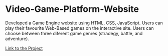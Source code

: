 # Video-Game-Platform-Website
Developed a Game Engine website using HTML, CSS, JavaScript. Users can play their favourite Web-Based games on the interactive site. Users can choose between three diferent game genres (stradegy, battle, and adventure).


[Link to the Project](https://Game-Platform-Site-John-Brennan.johnnyt001.repl.co)

